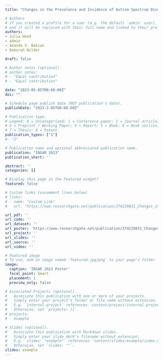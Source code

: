 ```yaml
---
title: "Changes in the Prevalence and Incidence of Autism Spectrum Disorder in Two Birth Cohorts in Utah, USA"

# Authors
# If you created a profile for a user (e.g. the default `admin` user), write the username (folder name) here 
# and it will be replaced with their full name and linked to their profile.
authors:
- Julia Hood
- admin
- Amanda V. Bakian
- Deborah Bilder

draft: false

# Author notes (optional)
# author_notes:
# - "Equal contribution"
# - "Equal contribution"

date: "2023-05-05T00:00:00Z"
doi: ""

# Schedule page publish date (NOT publication's date).
publishDate: "2023-2-05T00:00:00Z"

# Publication type.
# Legend: 0 = Uncategorized; 1 = Conference paper; 2 = Journal article;
# 3 = Preprint / Working Paper; 4 = Report; 5 = Book; 6 = Book section;
# 7 = Thesis; 8 = Patent
publication_types: ["1"]
#- "2"

# Publication name and optional abbreviated publication name.
publication: "INSAR 2023"
publication_short: ''

abstract: ''
categories: []

# Display this page in the Featured widget?
featured: false

# Custom links (uncomment lines below)
# links:
# - name: "Custom Link"
#   url: "https://www.researchgate.net/publication/374229831_Changes_in_the_Prevalence_and_Incidence_of_Autism_Spectrum_Disorder_Across_Multiple_Birth_Cohorts_in_Utah_USA"

url_pdf: ''
url_code: ''
url_dataset: ''
url_poster: 'https://www.researchgate.net/publication/374229831_Changes_in_the_Prevalence_and_Incidence_of_Autism_Spectrum_Disorder_Across_Multiple_Birth_Cohorts_in_Utah_USA'
url_project: ''
url_slides: ''
url_source: ''
url_video: ''

# Featured image
# To use, add an image named `featured.jpg/png` to your page's folder. 
image:
  caption: 'INSAR 2023 Poster'
  focal_point: Smart
  placement: 1
  preview_only: false

# Associated Projects (optional).
#   Associate this publication with one or more of your projects.
#   Simply enter your project's folder or file name without extension.
#   E.g. `internal-project` references `content/project/internal-project/index.md`.
#   Otherwise, set `projects: []`.
# projects:
# - example

# Slides (optional).
#   Associate this publication with Markdown slides.
#   Simply enter your slide deck's filename without extension.
#   E.g. `slides: "example"` references `content/slides/example/index.md`.
#   Otherwise, set `slides: ""`.
slides: example
---
```

